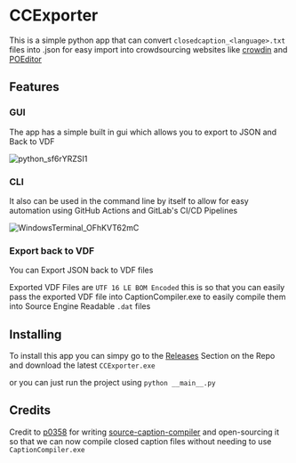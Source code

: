 # CCExporter
This is a simple python app that can convert `closedcaption_<language>.txt` files into .json for easy import into crowdsourcing websites like
[crowdin](https://crowdin.com/)
and
[POEditor](https://poeditor.com/)

## Features

### GUI
The app has a simple built in gui which allows you to export to JSON and Back to VDF

![python_sf6rYRZSI1](https://github.com/Nbc66/CCExporter/assets/34843947/2ccc3d73-15f8-414b-be05-9a74e4d9c060)

### CLI
It also can be used in the command line by itself to allow for easy automation using GitHub Actions and GitLab's CI/CD Pipelines

![WindowsTerminal_OFhKVT62mC](https://github.com/Nbc66/CCExporter/assets/34843947/1fb513fb-c464-413b-b90b-8a14ad39ab44)

### Export back to VDF
You can Export JSON back to VDF files 

Exported VDF Files are `UTF 16 LE BOM Encoded` this is so that you can easily pass the exported VDF file into CaptionCompiler.exe to easily compile them into
Source Engine Readable `.dat` files

## Installing
To install this app you can simpy go to the [Releases](https://github.com/Nbc66/CCExporter/releases) Section on the Repo
and download the latest `CCExporter.exe`

or you can just run the project using `python __main__.py`

## Credits

Credit to [p0358](https://github.com/p0358) for writing [source-caption-compiler](https://github.com/p0358/source-caption-compiler) and open-sourcing it so that we can now compile 
closed caption files without needing to use `CaptionCompiler.exe`
